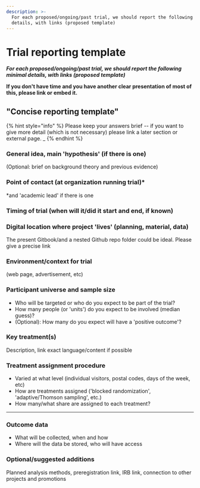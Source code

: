 ```yaml
---
description: >-
  For each proposed/ongoing/past trial, we should report the following minimal
  details, with links (proposed template)
---
```


# Trial reporting template

_**For each proposed/ongoing/past trial, we should report the following minimal details, with links (proposed template)**_

**If you don't have time and you have another clear presentation of most of this, please link or embed it.**



## "Concise reporting template"

{% hint style="info" %}
Please keep your answers brief -- if you want to give more detail (which is not necessary) please link a later section or external page. \_
{% endhint %}

### **General idea, main 'hypothesis' (if there is one)**

(Optional: brief on background theory and previous evidence)

### Point of contact (at organization running trial)\*

\*and 'academic lead' if there is one

### Timing of trial (when will it/did it start and end, if known)

### Digital location where project 'lives' (planning, material, data)

The present Gitbook/and a nested Github repo folder could be ideal. Please give a precise link

### Environment/context for trial

(web page, advertisement, etc)

### **Participant universe and sample size**

* Who will be targeted or who do you expect to be part of the trial?
* How many people (or 'units') do you expect to be involved (median guess)?
* (Optional): How many do you expect will have a 'positive outcome'?

### Key treatment(s)

Description, link exact language/content if possible

### Treatment assignment procedure

* Varied at what level (individual visitors, postal codes, days of the week, etc)
* How are treatments assigned ('blocked randomization', 'adaptive/Thomson sampling', etc.)
* How many/what share are assigned to each treatment?

***

### **Outcome data**

* What will be collected, when and how
* Where will the data be stored, who will have access

### **Optional/suggested additions**

Planned analysis methods, preregistration link, IRB link, connection to other projects and promotions
